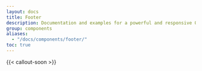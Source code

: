 ```yaml
---
layout: docs
title: Footer
description: Documentation and examples for a powerful and responsive OUDS Web's footer. It includes support for branding, navigation and more.
group: components
aliases:
  - "/docs/components/footer/"
toc: true
---
```


{{< callout-soon >}}
